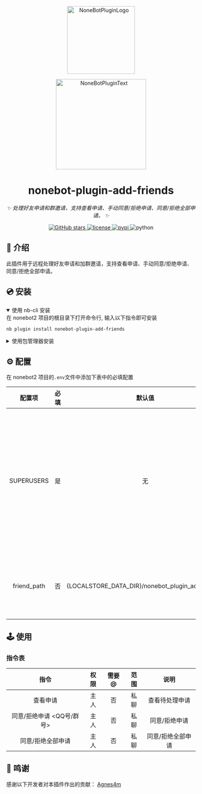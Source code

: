 <div align="center">
  <a href="https://v2.nonebot.dev/store"><img src="https://github.com/A-kirami/nonebot-plugin-template/blob/resources/nbp_logo.png" width="180" height="180" alt="NoneBotPluginLogo"></a>
  <br>
  <p><img src="https://github.com/A-kirami/nonebot-plugin-template/blob/resources/NoneBotPlugin.svg" width="240" alt="NoneBotPluginText"></p>
</div>

<div align="center">

# nonebot-plugin-add-friends

_✨ 处理好友申请和群邀请，支持查看申请、手动同意/拒绝申请、同意/拒绝全部申请。 ✨_


<a href="https://github.com/hakunomiko/nonebot-plugin-add-friends/stargazers">
        <img alt="GitHub stars" src="https://img.shields.io/github/stars/hakunomiko/nonebot-plugin-add-friends" alt="stars">
</a>
<a href="./LICENSE">
    <img src="https://img.shields.io/github/license/hakunomiko/nonebot-plugin-add-friends.svg" alt="license">
</a>
<a href="https://pypi.python.org/pypi/nonebot-plugin-add-friends">
    <img src="https://img.shields.io/pypi/v/nonebot-plugin-add-friends.svg" alt="pypi">
</a>
<img src="https://img.shields.io/badge/python-3.9+-blue.svg" alt="python">

</div>

## 📖 介绍

此插件用于远程处理好友申请和加群邀请，支持查看申请、手动同意/拒绝申请、同意/拒绝全部申请。

## 💿 安装

<details open>
<summary>使用 nb-cli 安装</summary>
在 nonebot2 项目的根目录下打开命令行, 输入以下指令即可安装

    nb plugin install nonebot-plugin-add-friends

</details>

<details>
<summary>使用包管理器安装</summary>
在 nonebot2 项目的插件目录下, 打开命令行, 根据你使用的包管理器, 输入相应的安装命令

<details>
<summary>pip</summary>

    pip install nonebot-plugin-add-friends
</details>
<details>
<summary>pdm</summary>

    pdm add nonebot-plugin-add-friends
</details>
<details>
<summary>poetry</summary>

    poetry add nonebot-plugin-add-friends
</details>
<details>
<summary>conda</summary>

    conda install nonebot-plugin-add-friends
</details>

打开 nonebot2 项目根目录下的 `pyproject.toml` 文件, 在 `[tool.nonebot]` 部分追加写入

    plugins = ["nonebot_plugin_add_friends"]

</details>

## ⚙️ 配置

在 nonebot2 项目的`.env`文件中添加下表中的必填配置

| 配置项 | 必填 | 默认值 | 说明 |
|:-----:|:----:|:----:|:----:|
| SUPERUSERS | 是 | 无 | Bot的超级用户，用于接收、同意/拒绝好友申请及群邀请信息。 |
| friend_path | 否 | {LOCALSTORE_DATA_DIR}/nonebot_plugin_add_friends | 好友申请及群邀请列表保存目录 |

## 🕹️ 使用
### 指令表
| 指令 | 权限 | 需要@ | 范围 | 说明 |
|:-----:|:----:|:----:|:----:|:----:|
| 查看申请 | 主人 | 否 | 私聊 | 查看待处理申请 |
| 同意/拒绝申请 <QQ号/群号> | 主人 | 否 | 私聊 | 同意/拒绝申请 |
| 同意/拒绝全部申请 | 主人 | 否 | 私聊 | 同意/拒绝全部申请 |

## 🎉 鸣谢
感谢以下开发者对本插件作出的贡献：
[Agnes4m](https://github.com/Agnes4m/nonebot_plugin_friends)
